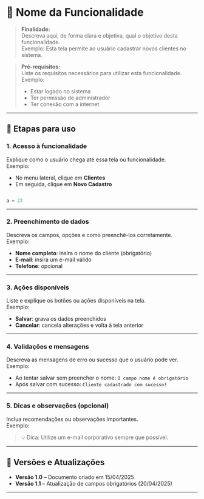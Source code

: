 # 📘 Nome da Funcionalidade

> **Finalidade:**  
> Descreva aqui, de forma clara e objetiva, qual o objetivo desta funcionalidade.  
> Exemplo: Esta tela permite ao usuário cadastrar novos clientes no sistema.

> **Pré-requisitos:**  
> Liste os requisitos necessários para utilizar esta funcionalidade.  
> Exemplo:  
> - Estar logado no sistema  
> - Ter permissão de administrador  
> - Ter conexão com a internet

---

## 🧭 Etapas para uso

### 1. Acesso à funcionalidade
Explique como o usuário chega até essa tela ou funcionalidade.  
Exemplo:  
- No menu lateral, clique em **Clientes**
- Em seguida, clique em **Novo Cadastro**

```python

a = 23
```

---

### 2. Preenchimento de dados
Descreva os campos, opções e como preenchê-los corretamente.  
Exemplo:
- **Nome completo**: insira o nome do cliente (obrigatório)  
- **E-mail**: insira um e-mail válido  
- **Telefone**: opcional  

---

### 3. Ações disponíveis
Liste e explique os botões ou ações disponíveis na tela.  
Exemplo:
- **Salvar**: grava os dados preenchidos  
- **Cancelar**: cancela alterações e volta à tela anterior  

---

### 4. Validações e mensagens
Descreva as mensagens de erro ou sucesso que o usuário pode ver.  
Exemplo:
- Ao tentar salvar sem preencher o nome: `O campo nome é obrigatório`  
- Após salvar com sucesso: `Cliente cadastrado com sucesso!`  

---

### 5. Dicas e observações (opcional)
Inclua recomendações ou observações importantes.  
Exemplo:
> 💡 Dica: Utilize um e-mail corporativo sempre que possível.

---

## 🔄 Versões e Atualizações

- **Versão 1.0** – Documento criado em 15/04/2025
- **Versão 1.1** – Atualização de campos obrigatórios (20/04/2025)

---

